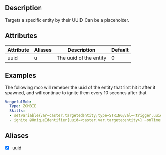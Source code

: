 ## Description
Targets a specific entity by their UUID. Can be a placeholder.


## Attributes
| Attribute | Aliases   | Description                                                          | Default |
|-----------|-----------|----------------------------------------------------------------------|---------|
| uuid      | u         | The uuid of the entity                                               | 0       |


## Examples
The following mob will remeber the uuid of the entity that first hit it after it spawned, and will continue to ignite them every 10 seconds after that
```yaml
VengefulMob:
  Type: ZOMBIE
  Skills:
  - setvariable{var=caster.targetedentity;type=STRING;val=<trigger.uuid>} @self ~onDamaged =100% ?~isLiving
  - ignite @UniqueIdentifier{uuid=<caster.var.targetedentity>} ~onTimer:200 ?variableisset{var=caster.targetedentity}
```


## Aliases
- [x] uuid